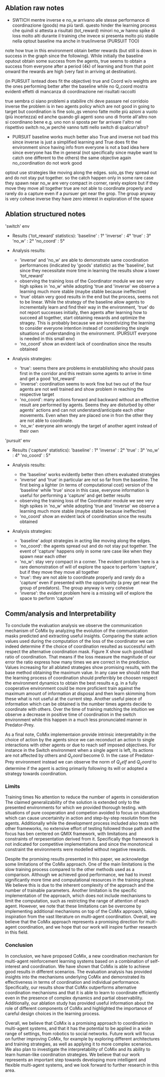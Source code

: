 ## Ablation raw notes
- SWTICH
mentre inverse e no_w arrivano alle stesse performance di coordinazione (goods) ma più tardi. questo hinder the learning process che quindi si attesta a risultati (tot_reward) minori
no_w hanno spike di loss molto alti durante il training che invece si presenta molto più stabile nella optout baseline ma anche in true/inverse (PURSUIT TOO)

note how true in this environment obtain better rewards (but still is down in success in the graph since the following). While initially the baseline oputout obtain some success from the agents, true seems to obtain a success from everyone after a period (4k) of learning and from that point onward the rewards are high (very fast in arriving at destination).

(in PURSUIT isntead does fit the objective)
true and Coord w/o weights are the ones performing better after the baseline while no Q_coord mostra evidenti effetti di mancanza di coordinazione nei risultati raccolti  

true sembra ci siano problemi a stabilire chi deve passare nel corridoio
inverse the problem is in two agents policy which are not good in going to target but coordination is fine
solo_qs venono fatte molte più azioni a vuoto (più incertezza) ed anche quando gli agenti sono uno di fronte all'altro non si coordinano bene e.g. uno non si sposta per far arrivare l'altro nel rispettivo switch
no_w perchè vanno tutti nello switch di qualcun'altro?


- PURSUIT
baseline works much better
also True and inverse not bad this since inverse is just a simplified learning and True does fit the environment since having info from everyone is not a bad idea here since everyone has the in general (not specifically since maybe want to catch one different to the others) the same objective
again no_coordination do not work good


optout use strategies like moving along the edges.
solo_qs
they spread out and do not stay put together. so the catch happen only in some rare case they spawn near
no_w
are very compact in corner, rarely explore but if they move they move all together
true
are not able to coordinate properly and rarely do a capture even if a pursuer get near the grop. The group anyway is very cohese
inverse
they have zero interest in exploration of the space


## Ablation structured notes
'switch' env
- Results ('tot_reward' statistics):
'baseline' : 1°
'inverse' : 4°
'true' : 3°
'no_w' : 2°
'no_coord' : 5°

- Analysis results:
  - 'inverse' and 'no_w' are able to demonstrate same coordination performances (indicated by 'goods' statistic) as the 'baseline', but since they necessitate more time in learning the results show a lower 'tot_reward'   
  - observing the training loss of the Coordinator module we see very high spikes in 'no_w' while adopting 'true and 'inverse' we observe a learning much more stable (maybe stable because ineffective)
  - 'true' obtain very good results in the end but the process, seems not to be linear. While the strategy of the baseline allow agents to incrementally learn and find their way in the environment, 'true' do not report successes initially, then agents after learning how to succeed all together, start obtaining rewards and optimize the stragey. This is probably because we are incentivizing the learning to consider everyone intention instead of considering the single situations of understanding in the environment. (PURSUIT everyone is needed in this small env)
  - 'no_coord' show an evident lack of coordination since the results obtained

- Analysis strategies:
  - 'true': seems there are problems in enstablishing who should pass first in the corridor and this restrain some agents to arrive in time and get a good 'tot_reward'
  - 'inverse': coordination seems to work fine but two out of the four agents are not well trained and show problem in reaching the respective target
  - 'no_coord': many actions forward and backward without an effective result are performed by agents. Seems they are disturbed by other agents' actions and can not understand/anticipate each other movements. Even when they are placed one in fron the other they are not able to coordinate.
  - 'no_w:' everyone aim wrongly the target of another agent instead of their own


'pursuit' env
- Results ('capture' statistics):
'baseline' : 1°
'inverse' : 2°
'true' : 3°
'no_w' : 4°
'no_coord' : 5°

- Analysis results:
  - the 'baseline' works evidently better then others evaluated strategies
  - 'inverse' and 'true' in particular are not so far from the baseline. The first being a lighter (in terms of computational cost) version of the 'baseline' while 'true' since in this case, everyone information is useful for performing a 'capture' and get better results
  - observing the training loss of the Coordinator module we see very high spikes in 'no_w' while adopting 'true and 'inverse' we observe a learning much more stable (maybe stable because ineffective)
  - 'no_coord' show an evident lack of coordination since the results obtained

- Analysis strategies:
  - 'baseline' adopt strategies in acting like moving along the edges.
  - 'no_coord': the agents spread out and do not stay put together. The event of 'capture' happens only in some rare case like when they spawn near each other
  - 'no_w': stay very compact in a corner. The evident problem here is a rare demonstration of will of explore the space to perform 'capture', but if they move they move all together
  - 'true': they are not able to coordinate properly and rarely do a 'capture' even if presented with the opportunity (a prey get near the group of predators). The group anyway is very cohesive
  - 'inverse': the evident problem here is a missing will of explore the space to perform 'capture'



## Comm/analysis and Interpretability
To conclude the evaluation analysis we observe the communication mechanism of CoMix by analyzing the evolution of the communication masks predicted and extracting useful insights. Comparing the state action values used during the computation of the loss of the coordinator we can indeed determine if the choice of coordination resulted as successful with respect the alternative coordination mask. Figure X show such good/bad ratio of coordination. That means if the loss measure the magnitude of our error the ratio express how many times we are correct in the prediction. Values increasing for all ablated strategies show promising results, with the base method obtaining the maximum value. In any case we should note that the learning process of coordination should preferribly be choosen respect the environment dynamics to obtain the best results e.g. in a fully cooperative environment could be more proficient train against the maximum amount of information at disposal and then learn skimming from these what is not useful at the current step. Another useful piece of information which can be obtained is the number times agents decide to coordinate with others. Over the time of training matching the intuition we observe a decrease in positive time of coordination in the switch environment while this happen in a much less pronunciated manner in Predator-Prey.
<!--TODO should i putt the graph? Should I divide by ablation flavours? the description is valid for optout and slightly also for no_w--> 
As a final note, CoMix implementaion provide intrinsic interpretabilty in the choice of action by the agents since we can reconduct an action to single interactions with other agents or due to reach self imposed objectives. For instance in the Switch environment when a single agent is left, its actions are not affected by others and $Q_coord$ become 0. In the case of Predator-Prey environment instead we can observe the norm of $Q_self$ and $Q_coord$ to determine if the agent is acting primarily following its will or adopted a strategy towards coordination.

### Limits
Training times
No attention to reduce the number of agents in consideration
The claimed generalizability of the solution is extended only to the presented environments for which we provided thorough testing. with situations of pure cooperation and competion avoided to focus on situations which can cause uncertainity in action and step-by-step resolutin from the agents. Additionally while the development process included also tests with other frameworks, no extensive effort of testing followed those path and the focus has ben centered on QMIX framework, with limitations and constraints of rerpesentation derived from it. Specifically thge framework is not indicated for competitive implementations and since the monotonical constraint the environments were modelled without negative rewards.  


Despite the promising results presented in this paper, we acknowledge some limitations of the CoMix approach. One of the main limitations is the slow training process compared to the other methods used as a comparison. Although we achieved good performance, we had to invest significantly more time and computational resources in the training phase. We believe this is due to the inherent complexity of the approach and the number of trainable parameters. Another limitation is the specific implementation of the approach, which does not include mechanisms to limit the computation, such as restricting the range of attention of each agent. However, we note that these limitations can be overcome by implementing additional mechanisms on top of the CoMix approach, taking inspiration from the vast literature on multi-agent coordination. Overall, we believe that the CoMix approach represents a promising direction for multi-agent coordination, and we hope that our work will inspire further research in this field.


### Conclusion
In conclusion, we have proposed CoMix, a new coordination mechanism for multi-agent reinforcement learning systems based on a combination of self-interest and coordination. We have shown that CoMix is able to achieve good results in different scenarios. The evaluation analysis has provided insights into the mechanisms underlying CoMix and demonstrated its effectiveness in terms of coordination and individual performance. Specifically, our results show that CoMix outperforms alternative coordination mechanisms and that it is able to learn to coordinate efficiently even in the presence of complex dynamics and partial observability. Additionally, our ablation study has provided useful information about the role of different components of CoMix and highlighted the importance of careful design choices in the learning process.

Overall, we believe that CoMix is a promising approach to coordination in multi-agent systems, and that it has the potential to be applied in a wide range of settings, from robotics to social networks. Future work will focus on further improving CoMix, for example by exploring different architectures and training strategies, as well as applying it to more complex scenarios. We also plan to investigate the interpretability of CoMix and its ability to learn human-like coordination strategies. We believe that our work represents an important step towards developing more intelligent and flexible multi-agent systems, and we look forward to further research in this area.